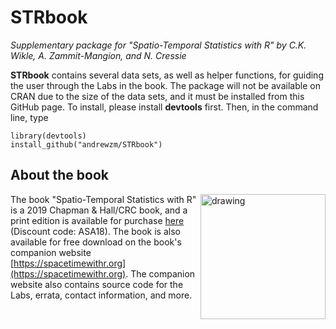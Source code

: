 # STRbook
*Supplementary package for "Spatio-Temporal Statistics with R" by C.K. Wikle, A. Zammit-Mangion, and N. Cressie*

**STRbook** contains several data sets, as well as helper functions, for guiding the user through the Labs in the book. The package will not be available on CRAN due to the size of the data sets, and it must be installed from this GitHub page. To install, please install **devtools** first. Then, in the command line, type

```
library(devtools)
install_github("andrewzm/STRbook")
```

## About the book

<img align="right" src="https://spacetimewithr.org/cover.jpg" alt="drawing" width="200"/>

The book "Spatio-Temporal Statistics with R" is a 2019 Chapman & Hall/CRC book, and a print edition is available for purchase [here](http://www.crcpress.com/9781138711136) (Discount code: ASA18). The book is also available for free download on the book's companion website [https://spacetimewithr.org](https://spacetimewithr.org). The companion website also contains source code for the Labs, errata, contact information, and more.

